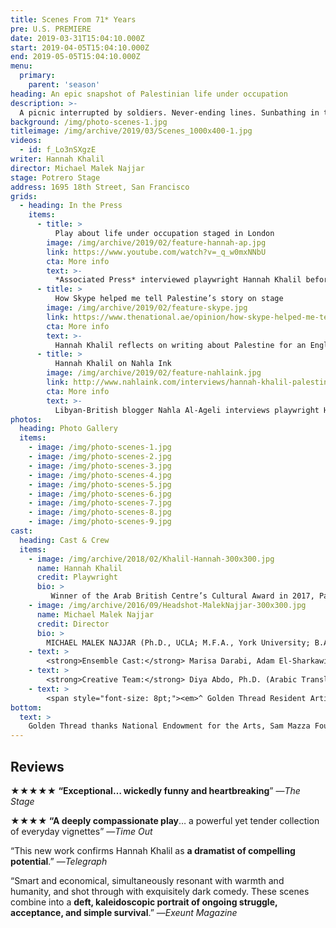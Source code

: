 ```yaml
---
title: Scenes From 71* Years
pre: U.S. PREMIERE
date: 2019-03-31T15:04:10.000Z
start: 2019-04-05T15:04:10.000Z
end: 2019-05-05T15:04:10.000Z
menu:
  primary:
    parent: 'season'
heading: An epic snapshot of Palestinian life under occupation
description: >-
  A picnic interrupted by soldiers. Never-ending lines. Sunbathing in the shadow of a tank. Palestinian-Irish playwright Hannah Khalil draws from stories of family and friends to reveal the real human story: the dreams, comedy, sadness, and frustrations of daily life in the shadow of the ‘separation wall.’ The cast includes members of the Bay Area Palestinian community.
background: /img/photo-scenes-1.jpg
titleimage: /img/archive/2019/03/Scenes_1000x400-1.jpg
videos:
  - id: f_Lo3nSXgzE
writer: Hannah Khalil
director: Michael Malek Najjar
stage: Potrero Stage
address: 1695 18th Street, San Francisco
grids:
  - heading: In the Press
    items:
      - title: >
          Play about life under occupation staged in London
        image: /img/archive/2019/02/feature-hannah-ap.jpg
        link: https://www.youtube.com/watch?v=_q_w0mxNNbU
        cta: More info
        text: >-
          *Associated Press* interviewed playwright Hannah Khalil before the world premiere production of this play in London.
      - title: >
          How Skype helped me tell Palestine’s story on stage
        image: /img/archive/2019/02/feature-skype.jpg
        link: https://www.thenational.ae/opinion/how-skype-helped-me-tell-palestine-s-story-on-stage-1.222856
        cta: More info
        text: >-
          Hannah Khalil reflects on writing about Palestine for an English-speaking audience in an opinion piece for *The National*.
      - title: >
          Hannah Khalil on Nahla Ink
        image: /img/archive/2019/02/feature-nahlaink.jpg
        link: http://www.nahlaink.com/interviews/hannah-khalil-palestinian-irish-playwright-%E2%80%98scenes-68-years%E2%80%99
        cta: More info
        text: >-
          Libyan-British blogger Nahla Al-Ageli interviews playwright Hannah Khalil about her new play.
photos:
  heading: Photo Gallery
  items:
    - image: /img/photo-scenes-1.jpg
    - image: /img/photo-scenes-2.jpg
    - image: /img/photo-scenes-3.jpg
    - image: /img/photo-scenes-4.jpg
    - image: /img/photo-scenes-5.jpg
    - image: /img/photo-scenes-6.jpg
    - image: /img/photo-scenes-7.jpg
    - image: /img/photo-scenes-8.jpg
    - image: /img/photo-scenes-9.jpg
cast:
  heading: Cast & Crew
  items:
    - image: /img/archive/2018/02/Khalil-Hannah-300x300.jpg
      name: Hannah Khalil
      credit: Playwright
      bio: >
         Winner of the Arab British Centre’s Cultural Award in 2017, Palestinian-Irish writer, HANNAH KHALIL’s (Resident Artist / Playwright) stage plays include <em>The Scar Test</em> opened at Soho Theatre, London (“Political Theatre at its best” —<em>Exeunt</em>)<em>, Scenes from 68* Years</em> at Arcola Theatre, London (2017 James Tait Black Award nomination; “confirms Khalil as a dramatist of compelling potential” —<em>Daily Telegraph</em>), <em>The Worst Cook in the West Bank</em> at Liverpool Arabic Arts Festival, <em>Bitterenders</em> at Golden Thread Productions in San Francisco (winner Sandpit Arts’ Bulbul 2013), <em>Plan D</em> at Tristan Bates Theatre, London (nominated for the Meyer Whitworth Award), and <em>Ring</em> at (Soho Theatre’s Westminster Prize). Hannah’s work for radio includes <em>The Deportation Room</em> and <em>Last of the Pearl Fishers</em>, both for BBC Radio 4. She is currently working on Channel 4 drama <em>Hollyoaks</em>. Her first short film <em>The Record took</em> the Tommy Vine Award at the Underwire Festival 2015 and is in post-production. She is under commission for Shakespeare&#8217;s Globe, The RSC and the National Theatre of Scotland. She was the Bush Theatre’s writer on attachment as part of Project 2036 in 2017. <strong><a href="http://www.hannahkhalil.com/" target="_blank">hannahkhalil.com</a></strong>
    - image: /img/archive/2016/09/Headshot-MalekNajjar-300x300.jpg
      name: Michael Malek Najjar
      credit: Director
      bio: >
        MICHAEL MALEK NAJJAR (Ph.D., UCLA; M.F.A., York University; B.A., University of New Mexico) is an associate professor of Theatre Arts with the University of Oregon. He is the author of <em>Arab American Drama, Film and Performance, 1908 to the Present: A Critical Study</em> and the editor of <em>Four Arab American Plays: Works by Leila Buck, Jamil Khoury, Yussef El Guindi, and Lameece Issaq &amp; Jacob Kader</em> (McFarland) and <em>The Selected Works of Yussef El Guindi</em> (Bloomsbury). <em> </em>He founded Riverside Repertory Theatre (now Tricklock Company) in Albuquerque, NM and is an alumnus of the Lincoln Center Directors Lab, Directors Lab West, The Rawi Screenwriters Lab (Jordan), and British/American Drama Academy. He directed the world premiere of <em>Precious Stones </em>by Jamil Khoury, and has also directed many other Middle Eastern American plays including <em>Scorched</em> by Wajdi Mouawad, <em>9 Parts of Desire </em>by Heather Raffo, <em>Ecstasy: A Water Fable </em>by Denmo Ibrahim, and <em>When Farah Cries</em> with Golden Thread Productions. He is currently serving on the editorial board of <em>Arab Stages</em>. He co-curated, and was lead director for, <em>Semitic Commonwealth: A Staged Reading Series Comprised of Six Plays by Arab and Jewish Playwrights Exploring the Human Toll of the Israeli-Palestinian Conflict</em> at Silk Road Rising, and he is currently co-editing a volume of the plays from that series for McFarland. He is an associate member of the Stage Directors and Choreographers Society (SDC) and has been recognized for meritorious achievement for directing by the Kennedy Center American College Theatre Festival.
    - text: >
        <strong>Ensemble Cast:</strong> Marisa Darabi, Adam El-Sharkawi, Afif Houssain, Nida Khalil, Dean Koya, Kal&#8217;el Lopez, Rasha Mohamed, Lawrence Radecker^, and Ayla Yarkut
    - text: >
        <strong>Creative Team:</strong> Diya Abdo, Ph.D. (Arabic Translation), Wesley Apfel^ (Stage Manager), James Ard^ (Sound Design), Kenan Arun^ (Make-up Design), Cassie Barnes^ (Lighting Design), Danya El-Kurd (Production Assistant), Erin Gilley (Projection Design), Brooke Jennings (Costume Design), Leila Kashani (Assistant Stage Manager), Tulin Maltepe (Production Intern), Chris Swartzell (Technical Director), Grisel Torres^ (Production Manager and Properties Designer), Mikiko Uesugi^ (Scenic Designer)
    - text: >
        <span style="font-size: 8pt;"><em>^ Golden Thread Resident Artist</em></span>
bottom: 
  text: >
    Golden Thread thanks National Endowment for the Arts, Sam Mazza Foundation, and Venturous Theater Fund of the Tides Foundation for their support.<br /><br />Golden Thread is a resident company of Potrero Stage, operated by PlayGround. This production is made possible in part through the Potrero Stage Presenting Program.
---
```


## Reviews

**★★★★★ &#8220;Exceptional&#8230; wickedly funny and heartbreaking**&#8221; —*The Stage*

**★★★★ &#8220;A deeply compassionate play**&#8230; a powerful yet tender collection of everyday vignettes&#8221;  —*Time Out*

&#8220;This new work confirms Hannah Khalil as **a dramatist of compelling potential**.&#8221; —*Telegraph*

&#8220;Smart and economical, simultaneously resonant with warmth and humanity, and shot through with exquisitely dark comedy. These scenes combine into a **deft, kaleidoscopic portrait of ongoing struggle, acceptance, and simple survival**.&#8221; —*Exeunt Magazine*
